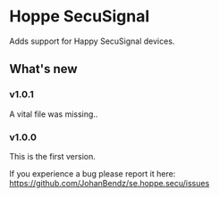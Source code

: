 # Hoppe SecuSignal

Adds support for Happy SecuSignal devices.

## What's new
### v1.0.1
A vital file was missing..

### v1.0.0
This is the first version.

If you experience a bug please report it here: https://github.com/JohanBendz/se.hoppe.secu/issues
